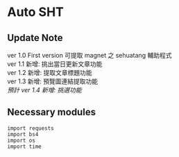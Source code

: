 # Auto SHT
## Update Note
ver 1.0 First version 可提取 magnet 之 sehuatang 輔助程式<br>
ver 1.1 新增: 挑出當日更新文章功能<br>
ver 1.2 新增: 提取文章標題功能<br>
ver 1.3 新增: 預覽圖連結提取功能<br>
*預計 ver 1.4 新增: 挑選功能*

## Necessary modules
```
import requests 
import bs4
import os
import time
```
